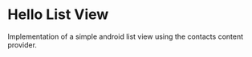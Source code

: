 Hello List View
===============

Implementation of a simple android list view using the contacts content
provider.

